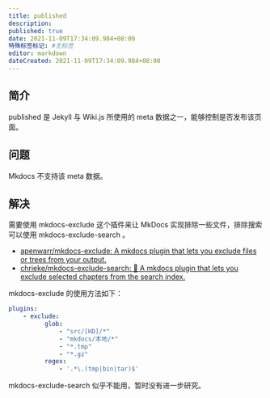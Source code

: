 ```yaml
---
title: published
description:
published: true
date: 2021-11-09T17:34:09.984+08:00
特殊标签标记: #无标签
editor: markdown
dateCreated: 2021-11-09T17:34:09.984+08:00
---
```


## 简介

published 是 Jekyll 与 Wiki.js 所使用的 meta 数据之一，能够控制是否发布该页面。

## 问题

Mkdocs 不支持该 meta 数据。

## 解决

需要使用 mkdocs-exclude 这个插件来让 MkDocs 实现排除一些文件，排除搜索可以使用 mkdocs-exclude-search 。

+ [apenwarr/mkdocs-exclude: A mkdocs plugin that lets you exclude files or trees from your output.](https://github.com/apenwarr/mkdocs-exclude)
+ [chrieke/mkdocs-exclude-search: 🔎 A mkdocs plugin that lets you exclude selected chapters from the search index.](https://github.com/chrieke/mkdocs-exclude-search)

mkdocs-exclude 的使用方法如下：

```YAML
plugins:
    - exclude:
          glob:
              - "src/[HD]/*"
              - "mkdocs/本地/*"
              - "*.tmp"
              - "*.gz"
          regex:
              - '.*\.(tmp|bin|tar)$'
```

mkdocs-exclude-search 似乎不能用，暂时没有进一步研究。
